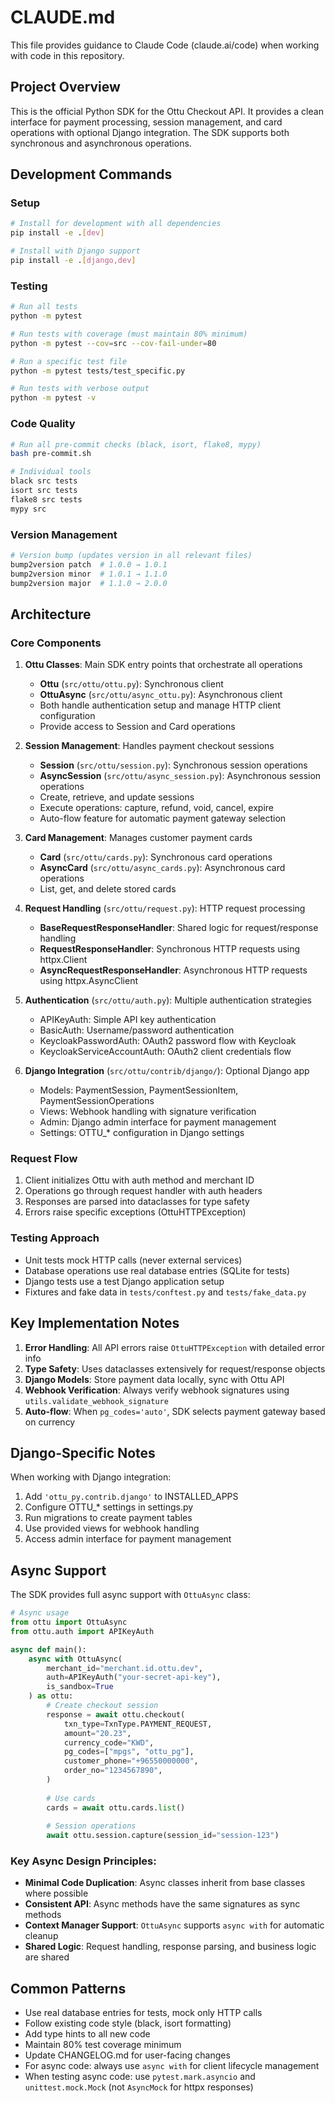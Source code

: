 # CLAUDE.md

This file provides guidance to Claude Code (claude.ai/code) when working with code in this repository.

## Project Overview

This is the official Python SDK for the Ottu Checkout API. It provides a clean interface for payment processing, session management, and card operations with optional Django integration. The SDK supports both synchronous and asynchronous operations.

## Development Commands

### Setup
```bash
# Install for development with all dependencies
pip install -e .[dev]

# Install with Django support
pip install -e .[django,dev]
```

### Testing
```bash
# Run all tests
python -m pytest

# Run tests with coverage (must maintain 80% minimum)
python -m pytest --cov=src --cov-fail-under=80

# Run a specific test file
python -m pytest tests/test_specific.py

# Run tests with verbose output
python -m pytest -v
```

### Code Quality
```bash
# Run all pre-commit checks (black, isort, flake8, mypy)
bash pre-commit.sh

# Individual tools
black src tests
isort src tests
flake8 src tests
mypy src
```

### Version Management
```bash
# Version bump (updates version in all relevant files)
bump2version patch  # 1.0.0 → 1.0.1
bump2version minor  # 1.0.1 → 1.1.0
bump2version major  # 1.1.0 → 2.0.0
```

## Architecture

### Core Components

1. **Ottu Classes**: Main SDK entry points that orchestrate all operations
   - **Ottu** (`src/ottu/ottu.py`): Synchronous client
   - **OttuAsync** (`src/ottu/async_ottu.py`): Asynchronous client
   - Both handle authentication setup and manage HTTP client configuration
   - Provide access to Session and Card operations

2. **Session Management**: Handles payment checkout sessions
   - **Session** (`src/ottu/session.py`): Synchronous session operations
   - **AsyncSession** (`src/ottu/async_session.py`): Asynchronous session operations
   - Create, retrieve, and update sessions
   - Execute operations: capture, refund, void, cancel, expire
   - Auto-flow feature for automatic payment gateway selection

3. **Card Management**: Manages customer payment cards
   - **Card** (`src/ottu/cards.py`): Synchronous card operations
   - **AsyncCard** (`src/ottu/async_cards.py`): Asynchronous card operations
   - List, get, and delete stored cards

4. **Request Handling** (`src/ottu/request.py`): HTTP request processing
   - **BaseRequestResponseHandler**: Shared logic for request/response handling
   - **RequestResponseHandler**: Synchronous HTTP requests using httpx.Client
   - **AsyncRequestResponseHandler**: Asynchronous HTTP requests using httpx.AsyncClient

5. **Authentication** (`src/ottu/auth.py`): Multiple authentication strategies
   - APIKeyAuth: Simple API key authentication
   - BasicAuth: Username/password authentication
   - KeycloakPasswordAuth: OAuth2 password flow with Keycloak
   - KeycloakServiceAccountAuth: OAuth2 client credentials flow

6. **Django Integration** (`src/ottu/contrib/django/`): Optional Django app
   - Models: PaymentSession, PaymentSessionItem, PaymentSessionOperations
   - Views: Webhook handling with signature verification
   - Admin: Django admin interface for payment management
   - Settings: OTTU_* configuration in Django settings

### Request Flow

1. Client initializes Ottu with auth method and merchant ID
2. Operations go through request handler with auth headers
3. Responses are parsed into dataclasses for type safety
4. Errors raise specific exceptions (OttuHTTPException)

### Testing Approach

- Unit tests mock HTTP calls (never external services)
- Database operations use real database entries (SQLite for tests)
- Django tests use a test Django application setup
- Fixtures and fake data in `tests/conftest.py` and `tests/fake_data.py`

## Key Implementation Notes

1. **Error Handling**: All API errors raise `OttuHTTPException` with detailed error info
2. **Type Safety**: Uses dataclasses extensively for request/response objects
3. **Django Models**: Store payment data locally, sync with Ottu API
4. **Webhook Verification**: Always verify webhook signatures using `utils.validate_webhook_signature`
5. **Auto-flow**: When `pg_codes='auto'`, SDK selects payment gateway based on currency

## Django-Specific Notes

When working with Django integration:
1. Add `'ottu_py.contrib.django'` to INSTALLED_APPS
2. Configure OTTU_* settings in settings.py
3. Run migrations to create payment tables
4. Use provided views for webhook handling
5. Access admin interface for payment management

## Async Support

The SDK provides full async support with `OttuAsync` class:

```python
# Async usage
from ottu import OttuAsync
from ottu.auth import APIKeyAuth

async def main():
    async with OttuAsync(
        merchant_id="merchant.id.ottu.dev",
        auth=APIKeyAuth("your-secret-api-key"),
        is_sandbox=True
    ) as ottu:
        # Create checkout session
        response = await ottu.checkout(
            txn_type=TxnType.PAYMENT_REQUEST,
            amount="20.23",
            currency_code="KWD",
            pg_codes=["mpgs", "ottu_pg"],
            customer_phone="+96550000000",
            order_no="1234567890",
        )
        
        # Use cards
        cards = await ottu.cards.list()
        
        # Session operations
        await ottu.session.capture(session_id="session-123")
```

### Key Async Design Principles:
- **Minimal Code Duplication**: Async classes inherit from base classes where possible
- **Consistent API**: Async methods have the same signatures as sync methods
- **Context Manager Support**: `OttuAsync` supports `async with` for automatic cleanup
- **Shared Logic**: Request handling, response parsing, and business logic are shared

## Common Patterns

- Use real database entries for tests, mock only HTTP calls
- Follow existing code style (black, isort formatting)
- Add type hints to all new code
- Maintain 80% test coverage minimum
- Update CHANGELOG.md for user-facing changes
- For async code: always use `async with` for client lifecycle management
- When testing async code: use `pytest.mark.asyncio` and `unittest.mock.Mock` (not `AsyncMock` for httpx responses)
